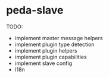 peda-slave
==========
TODO:
* implement master message helpers
* implement plugin type detection
* implement plugin helpers
* implement plugin capabilities
* implement slave config
* l18n
